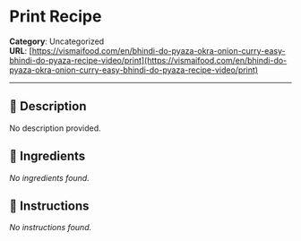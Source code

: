 # Print Recipe

**Category**: Uncategorized  
**URL**: [https://vismaifood.com/en/bhindi-do-pyaza-okra-onion-curry-easy-bhindi-do-pyaza-recipe-video/print](https://vismaifood.com/en/bhindi-do-pyaza-okra-onion-curry-easy-bhindi-do-pyaza-recipe-video/print)  


---

## 📝 Description
No description provided.



## 🧂 Ingredients
*No ingredients found.*

## 🍳 Instructions
*No instructions found.*


